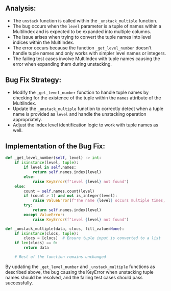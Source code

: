 ## Analysis:
- The `unstack` function is called within the `_unstack_multiple` function.
- The bug occurs when the `level` parameter is a tuple of names within a MultiIndex and is expected to be expanded into multiple columns.
- The issue arises when trying to convert the tuple names into level indices within the MultiIndex.
- The error occurs because the function `_get_level_number` doesn't handle tuple names and only works with simpler level names or integers.
- The failing test cases involve MultiIndex with tuple names causing the error when expanding them during unstacking.

## Bug Fix Strategy:
- Modify the `_get_level_number` function to handle tuple names by checking for the existence of the tuple within the `names` attribute of the MultiIndex.
- Update the `_unstack_multiple` function to correctly detect when a tuple name is provided as `level` and handle the unstacking operation appropriately.
- Adjust the index level identification logic to work with tuple names as well.

## Implementation of the Bug Fix:
```python
def _get_level_number(self, level) -> int:
    if isinstance(level, tuple):
        if level in self.names:
            return self.names.index(level)
        else:
            raise KeyError(f"Level {level} not found")
    else:
        count = self.names.count(level)
        if (count > 1) and not is_integer(level):
            raise ValueError(f"The name {level} occurs multiple times, use a level number")
        try:
            return self.names.index(level)
        except ValueError:
            raise KeyError(f"Level {level} not found")

def _unstack_multiple(data, clocs, fill_value=None):
    if isinstance(clocs, tuple):
        clocs = [clocs]  # Ensure tuple input is converted to a list
    if len(clocs) == 0:
        return data

    # Rest of the function remains unchanged
```

By updating the `_get_level_number` and `_unstack_multiple` functions as described above, the bug causing the KeyError when unstacking tuple names should be resolved, and the failing test cases should pass successfully.